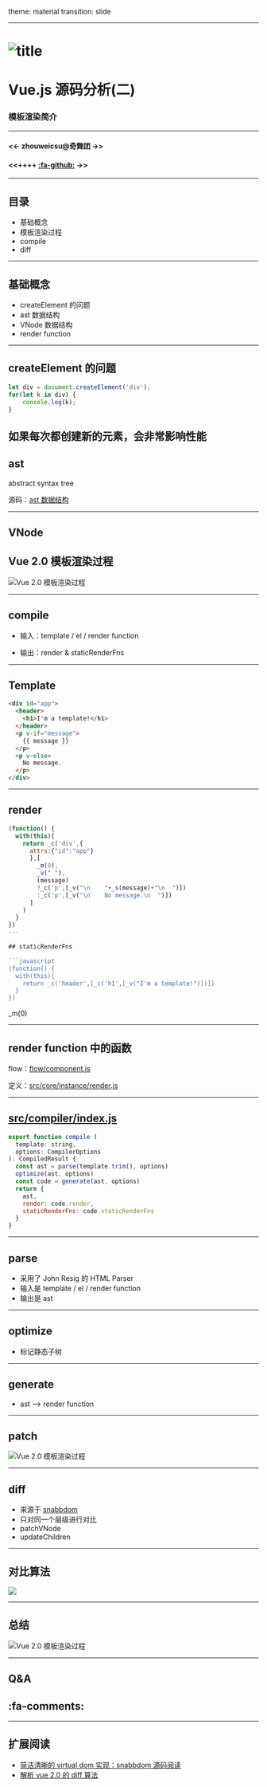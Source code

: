 theme: material
transition: slide

---

# ![title](content/imgs/vue-logo.png)

# Vue.js 源码分析(二)
### 模板渲染简介

---

#### <<- zhouweicsu@奇舞团 ->>
#### <<++++ [:fa-github:](https://github.com/zhouweicsu) ->>


---

## 目录

* 基础概念
* 模板渲染过程
* compile
* diff

---

## 基础概念

* createElement 的问题
* ast 数据结构
* VNode 数据结构
* render function

---
## createElement 的问题

```javascript
let div = document.createElement('div');
for(let k in div) {
	console.log(k);
}
```
如果每次都创建新的元素，会非常影响性能
---

## ast

abstract syntax tree

源码：[ast 数据结构](https://github.com/vuejs/vue/blob/v2.1.10/flow/compiler.js#L63-L142)

---

## VNode

## Vue 2.0 模板渲染过程
![Vue 2.0 模板渲染过程](content/imgs/vue-template.svg)

---
## compile

* 输入：template / el / render function

* 输出：render & staticRenderFns

---
## Template
```html
<div id="app">
  <header>
    <h1>I'm a template!</h1>
  </header>
  <p v-if="message">
    {{ message }}
  </p>
  <p v-else>
    No message.
  </p>
</div>
```
---
## render

```javascript
(function() {
  with(this){
    return _c('div',{
      attrs:{"id":"app"}
      },[
        _m(0),
        _v(" "),
        (message)
        ?_c('p',[_v("\n    "+_s(message)+"\n  ")])
        :_c('p',[_v("\n    No message.\n  ")])
      ]
    )
  }
})
---

## staticRenderFns

```javascript
(function() {
  with(this){
    return _c('header',[_c('h1',[_v("I'm a template!")])])
  }
})
```

_m(0)

---

## render function 中的函数

flow：[flow/component.js](https://github.com/vuejs/vue/blob/v2.1.10/flow/component.js#L78-L106)

定义：[src/core/instance/render.js](https://github.com/vuejs/vue/blob/v2.1.10/src/core/instance/render.js#L108)

---

## [src/compiler/index.js](https://github.com/vuejs/vue/blob/v2.1.10/src/compiler/index.js)
```javascript
export function compile (
  template: string,
  options: CompilerOptions
): CompiledResult {
  const ast = parse(template.trim(), options)
  optimize(ast, options)
  const code = generate(ast, options)
  return {
    ast,
    render: code.render,
    staticRenderFns: code.staticRenderFns
  }
}
```
---
## parse

* 采用了 John Resig 的 HTML Parser
* 输入是 template / el / render function
* 输出是 ast 

---
## optimize

* 标记静态子树

---
## generate

* ast --> render function

---

## patch

![Vue 2.0 模板渲染过程](content/imgs/vue-template.svg)


---
## diff

* 来源于 [snabbdom](https://github.com/snabbdom/snabbdom)
* 只对同一个层级进行对比
* patchVNode
* updateChildren

---
## 对比算法

![](/content/imgs/diff.png)

---

## 总结

![Vue 2.0 模板渲染过程](content/imgs/vue-template.svg)

---

## Q&A

## :fa-comments:

---

## 扩展阅读

* [简洁清晰的 virtual dom 实现：snabbdom 源码阅读](http://www.jianshu.com/p/b461657e49c0)
* [解析 vue 2.0 的 diff 算法](https://github.com/aooy/blog/issues/2)



